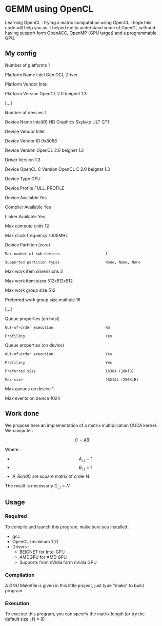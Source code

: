 # GEMM using OpenCL

Learning OpenCL : trying a matrix computation using OpenCL
I hope this code will help you as it helped me to understand some of OpenCL
withoud having support form OpenACC, OpenMP (GPU target) and a programmable GPU.

## My config


Number of platforms                               1

  Platform Name                                   Intel Gen OCL Driver

  Platform Vendor                                 Intel

  Platform Version                                OpenCL 2.0 beignet 1.3



[...]

Number of devices                                 1

  Device Name                                     Intel(R) HD Graphics Skylake ULT GT1

  Device Vendor                                   Intel

  Device Vendor ID                                0x8086

  Device Version                                  OpenCL 2.0 beignet 1.3

  Driver Version                                  1.3

  Device OpenCL C Version                         OpenCL C 2.0 beignet 1.3

  Device Type                                     GPU

  Device Profile                                  FULL_PROFILE

  Device Available                                Yes

  Compiler Available                              Yes

  Linker Available                                Yes

  Max compute units                               12

  Max clock frequency                             1000MHz

  Device Partition                                (core)

    Max number of sub-devices                     1

    Supported partition types                     None, None, None

  Max work item dimensions                        3

  Max work item sizes                             512x512x512

  Max work group size                             512

  Preferred work group size multiple              16

[...]

  Queue properties (on host)                      

    Out-of-order execution                        No

    Profiling                                     Yes

  Queue properties (on device)                    

    Out-of-order execution                        Yes

    Profiling                                     Yes

    Preferred size                                16384 (16KiB)

    Max size                                      262144 (256KiB)

  Max queues on device                            1

  Max events on device                            1024

## Work done

We propose here an implementation of a matrix multiplication CUDA kernel.
We compute : 

$$C = AB$$

Where : 

- $$A_{i,j} = 1 $$
- $$B_{i,j} = 1 $$
- $A, B and C$ are square matrix of order N

The result is necessarly $C_{i,j} = N$

## Usage

### Required

To compile and launch this program, make sure you installed :

-  gcc
-  OpenCL (minimum 1.2)
-  Drivers :
   -  BEIGNET for Intel GPU
   -  AMDGPU for AMD GPU
   -  Supports from nVidia form nVidia GPU

### Compilation

A GNU Makefile is given in this little project, just type "make" to build
program

### Execution

To execute this program, you can specify the matrix length (or try the default size : N = 8)


